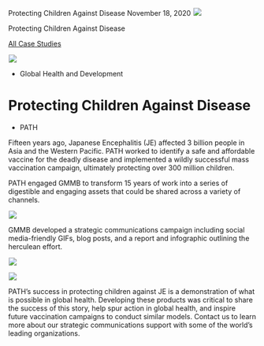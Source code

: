 



Protecting Children Against Disease
November 18, 2020
![](data:image/gif;base64,R0lGODlhAQABAAAAACH5BAEKAAEALAAAAAABAAEAAAICTAEAOw==)![](https://www.gmmb.com/wp-content/uploads/2020/11/PATH_L.jpg)



Protecting Children Against Disease






[All Case Studies](/case-studies/)













![](data:image/gif;base64,R0lGODlhAQABAAAAACH5BAEKAAEALAAAAAABAAEAAAICTAEAOw==)![](https://www.gmmb.com/wp-content/uploads/2020/11/PATH_L-468x534.jpg) 










* Global Health and Development













Protecting Children Against Disease
===================================

 










* PATH














Fifteen years ago, Japanese Encephalitis (JE) affected 3 billion people in Asia and the Western Pacific. PATH worked to identify a safe and affordable vaccine for the deadly disease and implemented a wildly successful mass vaccination campaign, ultimately protecting over 300 million children.

 

















PATH engaged GMMB to transform 15 years of work into a series of digestible and engaging assets that could be shared across a variety of channels. 

 











![](data:image/gif;base64,R0lGODlhAQABAAAAACH5BAEKAAEALAAAAAABAAEAAAICTAEAOw==)![](https://www.gmmb.com/wp-content/uploads/2020/11/PATH_MockUps_1920x1080_Social1-868x488.png) 






























GMMB developed a strategic communications campaign including social media-friendly GIFs, blog posts, and a report and infographic outlining the herculean effort.

 



































































![](data:image/gif;base64,R0lGODlhAQABAAAAACH5BAEKAAEALAAAAAABAAEAAAICTAEAOw==)![](https://www.gmmb.com/wp-content/uploads/2020/11/PATH_MockUps_1920x1080_Report.png) 

















![](data:image/gif;base64,R0lGODlhAQABAAAAACH5BAEKAAEALAAAAAABAAEAAAICTAEAOw==)![](https://www.gmmb.com/wp-content/uploads/2020/11/PATH_MockUps_1920x1080_Infographic-1441x810.png) 

















PATH’s success in protecting children against JE is a demonstration of what is possible in global health. Developing these products was critical to share the success of this story, help spur action in global health, and inspire future vaccination campaigns to conduct similar models. Contact us to learn more about our strategic communications support with some of the world’s leading organizations. 

 


















